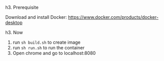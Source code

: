 h3. Prerequisite

Download and install Docker: https://www.docker.com/products/docker-desktop

h3. Now

1. run `sh build.sh` to create image
2. run `sh run.sh` to run the container
3. Open chrome and go to localhost:8080
